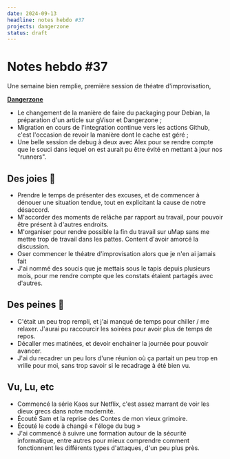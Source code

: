 ```yaml
---
date: 2024-09-13
headline: notes hebdo #37
projects: dangerzone
status: draft
---
```


# Notes hebdo #37

Une semaine bien remplie, première session de théatre d'improvisation, 

**[Dangerzone](https://dangerzone.rocks/)**

- Le changement de la manière de faire du packaging pour Debian, la préparation d'un article sur gVisor et Dangerzone ;
- Migration en cours de l'integration continue vers les actions Github, c'est l'occasion de revoir la manière dont le cache est géré ;
- Une belle session de debug à deux avec Alex pour se rendre compte que le souci dans lequel on est aurait pu être évité en mettant à jour nos "runners".

## Des joies 🤗

- Prendre le temps de présenter des excuses, et de commencer à dénouer une situation tendue, tout en explicitant la cause de notre désaccord.
- M'accorder des moments de relâche par rapport au travail, pour pouvoir être présent à d'autres endroits.
- M'organiser pour rendre possible la fin du travail sur uMap sans me mettre trop de travail dans les pattes. Content d'avoir amorcé la discussion.
- Oser commencer le théatre d'improvisation alors que je n'en ai jamais fait
- J'ai nommé des soucis que je mettais sous le tapis depuis plusieurs mois, pour me rendre compte que les constats étaient partagés avec d'autres.

## Des peines 😬

- C'était un peu trop rempli, et j'ai manqué de temps pour chiller / me relaxer. J'aurai pu raccourcir les soirées pour avoir plus de temps de repos.
- Décaller mes matinées, et devoir enchainer la journée pour pouvoir avancer.
- J'ai du recadrer un peu lors d'une réunion où ça partait un peu trop en vrille pour moi, sans trop savoir si le recadrage à été bien vu.

## Vu, Lu, etc

- Commencé la série Kaos sur Netflix, c'est assez marrant de voir les dieux grecs dans notre modernité.
- Écouté Sam et la reprise des Contes de mon vieux grimoire.
- Écouté le code à changé « l'éloge du bug »
- J'ai commencé à suivre une formation autour de la sécurité informatique, entre autres pour mieux comprendre comment fonctionnent les différents types d'attaques, d'un peu plus près.
